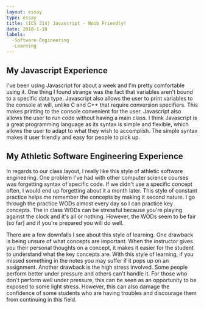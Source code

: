 ```yaml
---
layout: essay
type: essay
title: (ICS 314) Javascript - Noob Friendly!
date: 2018-1-18
labels:
  -Software Engineering
  -Learning
---
```


## My Javascript Experience ##
I've been using Javascript for about a week and I'm pretty comfortable using it.  One thing I found strange was the fact that variables aren't bound to a specific data type.  Javascript also allows the user to print variables to the console at will, unlike C and C++ that require conversion specifiers.  This makes printing to the console convenient for the user.  Javascript also allows the user to run code without having a main class.  I think Javascript is a great programming language as its syntax is simple and flexible, which allows the user to adapt to what they wish to accomplish.  The simple syntax makes it user friendly and easy for people to pick up.

## My Athletic Software Engineering Experience ##
In regards to our class layout, I really like this style of athletic software engineering.  One problem I've had with other computer science courses was forgetting syntax of specific code.  If we didn't use a specific concept often, I would end up forgetting about it a month later.  This style of constant practice helps me remember the concepts by making it second nature.  I go through the practice WODs almost every day so I can practice key concepts.  The in class WODs can be stressful because you're playing against the clock and it's all or nothing.  However, the WODs seem to be fair (so far) and if you're prepared you will do well.

There are a few downfalls I see about this style of learning.  One drawback is being unsure of what concepts are important.  When the instructor gives you their personal thoughts on a concept, it makes it easier for the student to understand what the key concepts are.  With this style of learning, if you missed something in the notes you may suffer if it pops up on an assignment.  Another drawback is the high stress involved.  Some people perform better under pressure and others can't handle it.  For those who don't perform well under pressure, this can be seen as an opportunity to be exposed to some light stress.  However, this can also damage the confidence of some students who are having troubles and discourage them from continuing in this field.
